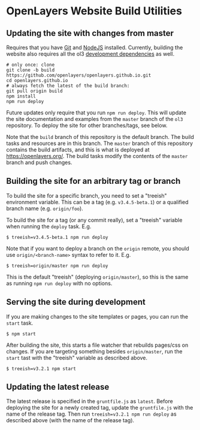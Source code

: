 # OpenLayers Website Build Utilities

## Updating the site with changes from master

Requires that you have [Git](https://git-scm.com/) and [NodeJS](https://nodejs.org/) installed.  Currently, building the website also requires all the ol3 [development dependencies](https://github.com/openlayers/ol3/blob/master/CONTRIBUTING.md) as well.

```shell
# only once: clone
git clone -b build https://github.com/openlayers/openlayers.github.io.git
cd openlayers.github.io
# always fetch the latest of the build branch:
git pull origin build
npm install
npm run deploy
```

Future updates only require that you run `npm run deploy`.  This will update the site documentation and examples from the `master` branch of the `ol3` repository.  To deploy the site for other branches/tags, see below.

Note that the `build` branch of this repository is the default branch.  The build tasks and resources are in this branch.  The `master` branch of this repository contains the build artifacts, and this is what is deployed at https://openlayers.org/.  The build tasks modify the contents of the `master` branch and push changes.

## Building the site for an arbitrary tag or branch

To build the site for a specific branch, you need to set a "treeish" environment variable.  This can be a tag (e.g. `v3.4.5-beta.1`) or a qualified branch name (e.g. `origin/foo`).

To build the site for a tag (or any commit really), set a "treeish" variable when running the `deploy` task.  E.g.

    $ treeish=v3.4.5-beta.1 npm run deploy

Note that if you want to deploy a branch on the `origin` remote, you should use `origin/<branch-name>` syntax to refer to it.  E.g.

    $ treeish=origin/master npm run deploy

This is the default "treeish" (deploying `origin/master`), so this is the same as running `npm run deploy` with no options.

## Serving the site during development

If you are making changes to the site templates or pages, you can run the `start` task.

    $ npm start

After building the site, this starts a file watcher that rebuilds pages/css on changes.  If you are targeting something besides `origin/master`, run the `start` tast with the "treeish" variable as described above.

    $ treeish=v3.2.1 npm start

## Updating the latest release

The latest release is specified in the `gruntfile.js` as `latest`.  Before deploying the site for a newly created tag, update the `gruntfile.js` with the name of the release tag.  Then run `treeish=v3.2.1 npm run deploy` as described above (with the name of the release tag).
